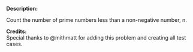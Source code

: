**Description:**

Count the number of prime numbers less than a non-negative number, n.

**Credits:**  
Special thanks to @mithmatt for adding this problem and creating all test cases.

